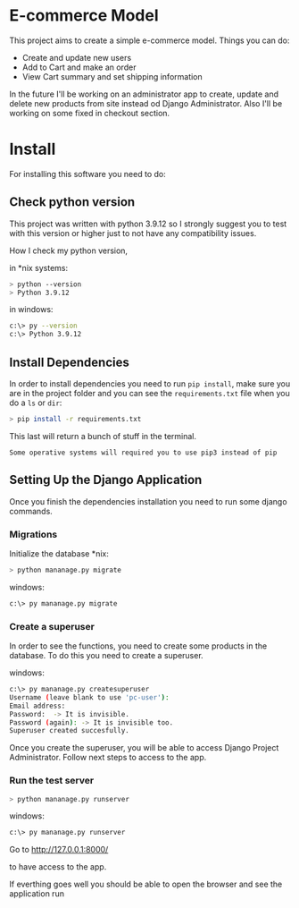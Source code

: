 # E-commerce Model

This project aims to create a simple e-commerce model.
Things you can do:

- Create and update new users
- Add to Cart and make an order
- View Cart summary and set shipping information

In the future I'll be working on an administrator app to create, update and delete new products from site instead od Django Administrator. Also I'll be working on some fixed in checkout section.
# Install 

For installing this software you need to do:

## Check python version
This project was written with python 3.9.12 so I strongly suggest you to test with this version or higher just to not have any compatibility issues.

How I check my python version, 

in *nix systems:

```bash
> python --version
> Python 3.9.12
```

in windows:

```bash
c:\> py --version
c:\> Python 3.9.12
```

## Install Dependencies

In order to install dependencies you need to run `pip install`, make sure you are in the project folder and you can see the `requirements.txt` file when you do a `ls` or `dir`:

```bash
> pip install -r requirements.txt
```
This last will return a bunch of stuff in the terminal.

`Some operative systems will required you to use pip3 instead of pip `

## Setting Up the Django Application

Once you finish the dependencies installation you need to run some django commands.

### Migrations

Initialize the database
*nix:
```bash
> python mananage.py migrate
```
windows:
```bash
c:\> py mananage.py migrate
```
### Create a superuser
In order to see the functions, you need to create some products in the database. To do this you need to create a superuser.

windows:
```bash
c:\> py mananage.py createsuperuser
Username (leave blank to use 'pc-user'):
Email address:
Password:  -> It is invisible.
Password (again): -> It is invisible too.
Superuser created succesfully.
```
Once you create the superuser, you will be able to access Django Project Administrator. Follow next steps to access to the app.

### Run the test server

```bash
> python mananage.py runserver
```
windows:
```bash
c:\> py mananage.py runserver
```
Go to http://127.0.0.1:8000/

to have access to the app.

If everthing goes well you should be able to open the browser and see the application run

